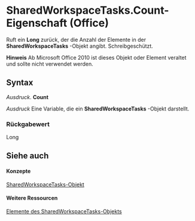 
# SharedWorkspaceTasks.Count-Eigenschaft (Office)

Ruft ein  **Long** zurück, der die Anzahl der Elemente in der **SharedWorkspaceTasks** -Objekt angibt. Schreibgeschützt.


 **Hinweis**  Ab Microsoft Office 2010 ist dieses Objekt oder Element veraltet und sollte nicht verwendet werden.


## Syntax

 _Ausdruck_. **Count**

 _Ausdruck_ Eine Variable, die ein **SharedWorkspaceTasks** -Objekt darstellt.


### Rückgabewert

Long


## Siehe auch


#### Konzepte


[SharedWorkspaceTasks-Objekt](de26341f-44d1-131e-1dbe-e31f3f68e312.md)
#### Weitere Ressourcen


[Elemente des SharedWorkspaceTasks-Objekts](http://msdn.microsoft.com/library/6323d5c3-b1ed-af53-25e6-e97b22554699%28Office.15%29.aspx)